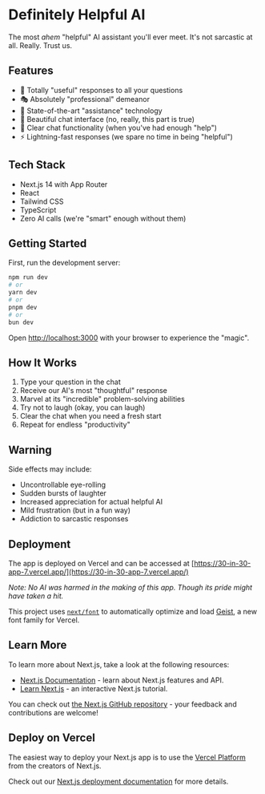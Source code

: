 # Definitely Helpful AI

The most *ahem* "helpful" AI assistant you'll ever meet. It's not sarcastic at all. Really. Trust us.

## Features

- 💬 Totally "useful" responses to all your questions
- 🎭 Absolutely "professional" demeanor
- 🤖 State-of-the-art "assistance" technology
- 📱 Beautiful chat interface (no, really, this part is true)
- 🔄 Clear chat functionality (when you've had enough "help")
- ⚡ Lightning-fast responses (we spare no time in being "helpful")

## Tech Stack

- Next.js 14 with App Router
- React
- Tailwind CSS
- TypeScript
- Zero AI calls (we're "smart" enough without them)

## Getting Started

First, run the development server:

```bash
npm run dev
# or
yarn dev
# or
pnpm dev
# or
bun dev
```

Open [http://localhost:3000](http://localhost:3000) with your browser to experience the "magic".

## How It Works

1. Type your question in the chat
2. Receive our AI's most "thoughtful" response
3. Marvel at its "incredible" problem-solving abilities
4. Try not to laugh (okay, you can laugh)
5. Clear the chat when you need a fresh start
6. Repeat for endless "productivity"

## Warning

Side effects may include:

- Uncontrollable eye-rolling
- Sudden bursts of laughter
- Increased appreciation for actual helpful AI
- Mild frustration (but in a fun way)
- Addiction to sarcastic responses

## Deployment

The app is deployed on Vercel and can be accessed at [https://30-in-30-app-7.vercel.app/](https://30-in-30-app-7.vercel.app/)

*Note: No AI was harmed in the making of this app. Though its pride might have taken a hit.*

This project uses [`next/font`](https://nextjs.org/docs/app/building-your-application/optimizing/fonts) to automatically optimize and load [Geist](https://vercel.com/font), a new font family for Vercel.

## Learn More

To learn more about Next.js, take a look at the following resources:

- [Next.js Documentation](https://nextjs.org/docs) - learn about Next.js features and API.
- [Learn Next.js](https://nextjs.org/learn) - an interactive Next.js tutorial.

You can check out [the Next.js GitHub repository](https://github.com/vercel/next.js) - your feedback and contributions are welcome!

## Deploy on Vercel

The easiest way to deploy your Next.js app is to use the [Vercel Platform](https://vercel.com/new?utm_medium=default-template&filter=next.js&utm_source=create-next-app&utm_campaign=create-next-app-readme) from the creators of Next.js.

Check out our [Next.js deployment documentation](https://nextjs.org/docs/app/building-your-application/deploying) for more details.
